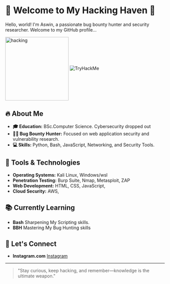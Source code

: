 # 👾 Welcome to My Hacking Haven 👾

Hello, world! I'm Aswin, a passionate bug bounty hunter and security researcher. Welcome to my GitHub profile...

<img align="center" alt="hacking" width="200" src="https://user-images.githubusercontent.com/74038190/229223156-0cbdaba9-3128-4d8e-8719-b6b4cf741b67.gif">
<img src="https://tryhackme-badges.s3.amazonaws.com/asshu.2004.png" alt="TryHackMe">

## 🔥 About Me

- **🎓 Education:** BSc.Computer Science. Cybersecurity dropped out
- **👨‍💻 Bug Bounty Hunter:** Focused on web application security and vulnerability research.
- **💻 Skills:** Python, Bash, JavaScript, Networking, and Security Tools.

## 🔧 Tools & Technologies

- **Operating Systems:** Kali Linux, Windows/wsl
- **Penetration Testing:** Burp Suite, Nmap, Metasploit, ZAP 
- **Web Development:** HTML, CSS, JavaScript, 
- **Cloud Security:** AWS, 

## 📚 Currently Learning

- **Bash** Sharpening My Scripting skills.
- **BBH** Mastering My Bug Hunting skills
  
## 🔗 Let's Connect

- **Instagram.com** [Instagram](https://www.instagram.com/a_s_s_h_u_1_5/?utm_source=qr&igsh=M2J1c3htMTJ5bjdw)

---

> "Stay curious, keep hacking, and remember—knowledge is the ultimate weapon."


